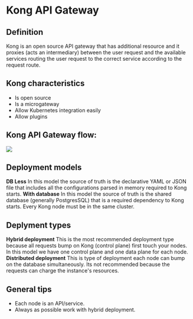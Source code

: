 # Kong API Gateway

## Definition

Kong is an open source API gateway that has additional resource and it proxies (acts an intermediary) between the user request and the available services routing the user request to the correct service according to the request route.

## Kong characteristics
- Is open source
- Is a microgateway
- Allow Kubernetes integration easily
- Allow plugins

## Kong API Gateway flow:

<img src='https://i.ibb.co/MkCY69c/Screenshot-2024-06-12-at-07-14-50.png'/>


## Deployment models

**DB Less** In this model the source of truth is the declarative YAML or JSON file that includes all the configurations parsed in memory required to Kong starts.
**With database** In this model the source of truth is the shared database (generally PostgresSQL) that is a required dependency to Kong starts. Every Kong node must be in the same cluster.


## Deplyment types
**Hybrid deployment** This is the most recommended deployment type because all requests bump on Kong (control plane) first touch your nodes. In this model we have one control plane and one data plane for each node.
**Distributed deployment** This is type of deployment each node can bump on the database simultaneously. Its not recommended because the requests can charge the instance's resources.

## General tips
- Each node is an API/service.
- Always as possible work with hybrid deployment.